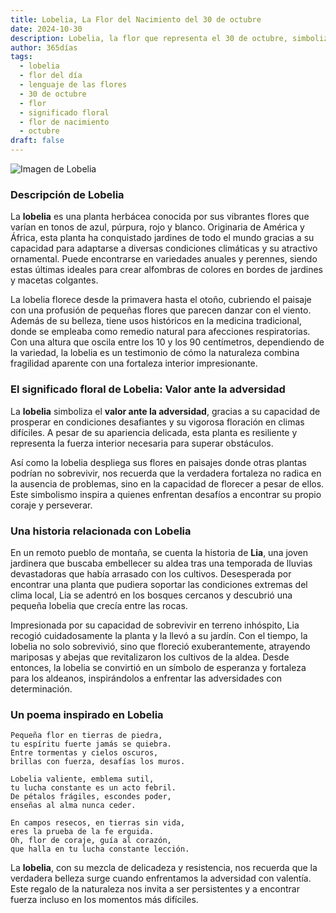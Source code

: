 ```yaml
---
title: Lobelia, La Flor del Nacimiento del 30 de octubre
date: 2024-10-30
description: Lobelia, la flor que representa el 30 de octubre, simboliza Valor ante la adversidad. Descubre su fascinante historia, significado en el lenguaje de las flores y una poesía que celebra su belleza.
author: 365días
tags:
  - lobelia
  - flor del día
  - lenguaje de las flores
  - 30 de octubre
  - flor
  - significado floral
  - flor de nacimiento
  - octubre
draft: false
---
```



![Imagen de Lobelia](https://cdn.pixabay.com/photo/2017/06/05/16/17/praise-lien-2374492_640.jpg#center)


### Descripción de Lobelia

La **lobelia** es una planta herbácea conocida por sus vibrantes flores que varían en tonos de azul, púrpura, rojo y blanco. Originaria de América y África, esta planta ha conquistado jardines de todo el mundo gracias a su capacidad para adaptarse a diversas condiciones climáticas y su atractivo ornamental. Puede encontrarse en variedades anuales y perennes, siendo estas últimas ideales para crear alfombras de colores en bordes de jardines y macetas colgantes.

La lobelia florece desde la primavera hasta el otoño, cubriendo el paisaje con una profusión de pequeñas flores que parecen danzar con el viento. Además de su belleza, tiene usos históricos en la medicina tradicional, donde se empleaba como remedio natural para afecciones respiratorias. Con una altura que oscila entre los 10 y los 90 centímetros, dependiendo de la variedad, la lobelia es un testimonio de cómo la naturaleza combina fragilidad aparente con una fortaleza interior impresionante.

### El significado floral de Lobelia: Valor ante la adversidad

La **lobelia** simboliza el **valor ante la adversidad**, gracias a su capacidad de prosperar en condiciones desafiantes y su vigorosa floración en climas difíciles. A pesar de su apariencia delicada, esta planta es resiliente y representa la fuerza interior necesaria para superar obstáculos.

Así como la lobelia despliega sus flores en paisajes donde otras plantas podrían no sobrevivir, nos recuerda que la verdadera fortaleza no radica en la ausencia de problemas, sino en la capacidad de florecer a pesar de ellos. Este simbolismo inspira a quienes enfrentan desafíos a encontrar su propio coraje y perseverar.

### Una historia relacionada con Lobelia

En un remoto pueblo de montaña, se cuenta la historia de **Lia**, una joven jardinera que buscaba embellecer su aldea tras una temporada de lluvias devastadoras que había arrasado con los cultivos. Desesperada por encontrar una planta que pudiera soportar las condiciones extremas del clima local, Lia se adentró en los bosques cercanos y descubrió una pequeña lobelia que crecía entre las rocas.

Impresionada por su capacidad de sobrevivir en terreno inhóspito, Lia recogió cuidadosamente la planta y la llevó a su jardín. Con el tiempo, la lobelia no solo sobrevivió, sino que floreció exuberantemente, atrayendo mariposas y abejas que revitalizaron los cultivos de la aldea. Desde entonces, la lobelia se convirtió en un símbolo de esperanza y fortaleza para los aldeanos, inspirándolos a enfrentar las adversidades con determinación.

### Un poema inspirado en Lobelia

```
Pequeña flor en tierras de piedra,  
tu espíritu fuerte jamás se quiebra.  
Entre tormentas y cielos oscuros,  
brillas con fuerza, desafías los muros.

Lobelia valiente, emblema sutil,  
tu lucha constante es un acto febril.  
De pétalos frágiles, escondes poder,  
enseñas al alma nunca ceder.

En campos resecos, en tierras sin vida,  
eres la prueba de la fe erguida.  
Oh, flor de coraje, guía al corazón,  
que halla en tu lucha constante lección.
```

La **lobelia**, con su mezcla de delicadeza y resistencia, nos recuerda que la verdadera belleza surge cuando enfrentamos la adversidad con valentía. Este regalo de la naturaleza nos invita a ser persistentes y a encontrar fuerza incluso en los momentos más difíciles.


